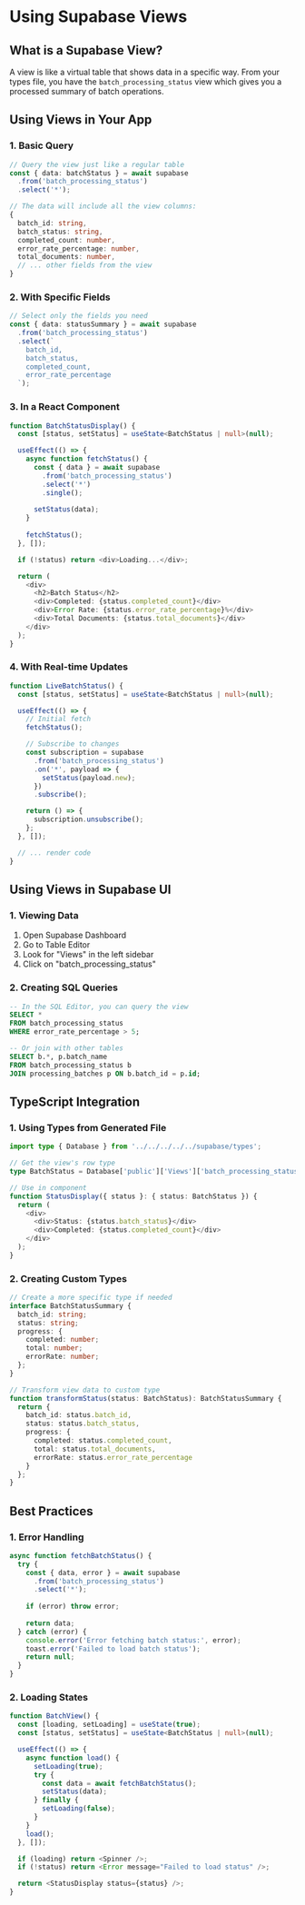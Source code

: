 # Using Supabase Views

## What is a Supabase View?
A view is like a virtual table that shows data in a specific way. From your types file, you have the `batch_processing_status` view which gives you a processed summary of batch operations.

## Using Views in Your App

### 1. Basic Query
```typescript
// Query the view just like a regular table
const { data: batchStatus } = await supabase
  .from('batch_processing_status')
  .select('*');

// The data will include all the view columns:
{
  batch_id: string,
  batch_status: string,
  completed_count: number,
  error_rate_percentage: number,
  total_documents: number,
  // ... other fields from the view
}
```

### 2. With Specific Fields
```typescript
// Select only the fields you need
const { data: statusSummary } = await supabase
  .from('batch_processing_status')
  .select(`
    batch_id,
    batch_status,
    completed_count,
    error_rate_percentage
  `);
```

### 3. In a React Component
```typescript
function BatchStatusDisplay() {
  const [status, setStatus] = useState<BatchStatus | null>(null);

  useEffect(() => {
    async function fetchStatus() {
      const { data } = await supabase
        .from('batch_processing_status')
        .select('*')
        .single();
      
      setStatus(data);
    }
    
    fetchStatus();
  }, []);

  if (!status) return <div>Loading...</div>;

  return (
    <div>
      <h2>Batch Status</h2>
      <div>Completed: {status.completed_count}</div>
      <div>Error Rate: {status.error_rate_percentage}%</div>
      <div>Total Documents: {status.total_documents}</div>
    </div>
  );
}
```

### 4. With Real-time Updates
```typescript
function LiveBatchStatus() {
  const [status, setStatus] = useState<BatchStatus | null>(null);

  useEffect(() => {
    // Initial fetch
    fetchStatus();

    // Subscribe to changes
    const subscription = supabase
      .from('batch_processing_status')
      .on('*', payload => {
        setStatus(payload.new);
      })
      .subscribe();

    return () => {
      subscription.unsubscribe();
    };
  }, []);

  // ... render code
}
```

## Using Views in Supabase UI

### 1. Viewing Data
1. Open Supabase Dashboard
2. Go to Table Editor
3. Look for "Views" in the left sidebar
4. Click on "batch_processing_status"

### 2. Creating SQL Queries
```sql
-- In the SQL Editor, you can query the view
SELECT * 
FROM batch_processing_status 
WHERE error_rate_percentage > 5;

-- Or join with other tables
SELECT b.*, p.batch_name
FROM batch_processing_status b
JOIN processing_batches p ON b.batch_id = p.id;
```

## TypeScript Integration

### 1. Using Types from Generated File
```typescript
import type { Database } from '../../../../../supabase/types';

// Get the view's row type
type BatchStatus = Database['public']['Views']['batch_processing_status']['Row'];

// Use in component
function StatusDisplay({ status }: { status: BatchStatus }) {
  return (
    <div>
      <div>Status: {status.batch_status}</div>
      <div>Completed: {status.completed_count}</div>
    </div>
  );
}
```

### 2. Creating Custom Types
```typescript
// Create a more specific type if needed
interface BatchStatusSummary {
  batch_id: string;
  status: string;
  progress: {
    completed: number;
    total: number;
    errorRate: number;
  };
}

// Transform view data to custom type
function transformStatus(status: BatchStatus): BatchStatusSummary {
  return {
    batch_id: status.batch_id,
    status: status.batch_status,
    progress: {
      completed: status.completed_count,
      total: status.total_documents,
      errorRate: status.error_rate_percentage
    }
  };
}
```

## Best Practices

### 1. Error Handling
```typescript
async function fetchBatchStatus() {
  try {
    const { data, error } = await supabase
      .from('batch_processing_status')
      .select('*');
      
    if (error) throw error;
    
    return data;
  } catch (error) {
    console.error('Error fetching batch status:', error);
    toast.error('Failed to load batch status');
    return null;
  }
}
```

### 2. Loading States
```typescript
function BatchView() {
  const [loading, setLoading] = useState(true);
  const [status, setStatus] = useState<BatchStatus | null>(null);

  useEffect(() => {
    async function load() {
      setLoading(true);
      try {
        const data = await fetchBatchStatus();
        setStatus(data);
      } finally {
        setLoading(false);
      }
    }
    load();
  }, []);

  if (loading) return <Spinner />;
  if (!status) return <Error message="Failed to load status" />;

  return <StatusDisplay status={status} />;
}
``` 